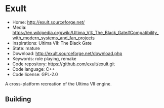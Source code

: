 # Exult

- Home: http://exult.sourceforge.net/
- Media: <https://en.wikipedia.org/wiki/Ultima_VII:_The_Black_Gate#Compatibility_with_modern_systems_and_fan_projects>
- Inspirations: Ultima VII: The Black Gate
- State: mature
- Download: http://exult.sourceforge.net/download.php
- Keywords: role playing, remake
- Code repository: https://github.com/exult/exult.git
- Code language: C++
- Code license: GPL-2.0

A cross-platform recreation of the Ultima VII engine.

## Building
